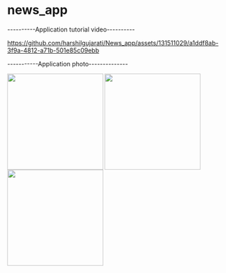 # news_app


----------Application tutorial video----------



https://github.com/harshilgujarati/News_app/assets/131511029/a1ddf8ab-3f9a-4812-a71b-501e85c09ebb

-----------Application photo--------------

<img align="left" src="https://github.com/harshilgujarati/News_app/assets/131511029/2de7e5de-fb96-4535-a0e0-ba2573665c1a" width="220px">
<img align="left" src="https://github.com/harshilgujarati/News_app/assets/131511029/e1ce123d-3a91-4e9b-89ea-e3641dad223d" width="220px">
<img align="left" src="https://github.com/harshilgujarati/News_app/assets/131511029/646260c0-1198-41c0-a7c7-1fb33eb519f7" width="220px">
